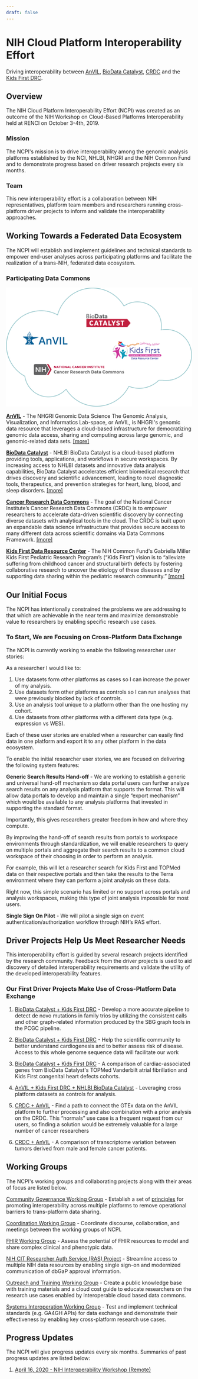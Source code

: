 ```yaml
---
draft: false
---
```



# NIH Cloud Platform Interoperability Effort
 Driving interoperability between [AnVIL](https://anvilproject.org), [BioData Catalyst](https://biodatacatalyst.nhlbi.nih.gov), [CRDC](https://datacommons.cancer.gov/) and the  [Kids First DRC](https://kidsfirstdrc.org).


## Overview

The NIH Cloud Platform Interoperability Effort (NCPI) was created as an outcome of the NIH Workshop on Cloud-Based Platforms Interoperability held at RENCI on October 3-4th, 2019.
 
### Mission
 The NCPI's mission is to drive interoperability among the genomic analysis platforms established by the NCI, NHLBI, NHGRI and the NIH Common Fund and to demonstrate progress based on driver research projects every six months.
 
 
### Team 
This new interoperability effort is a collaboration between NIH representatives, platform team members and researchers running cross-platform driver projects to inform and validate the interoperability approaches.
 
## Working Towards a Federated Data Ecosystem

 <hero small>The NCPI will establish and implement guidelines and technical standards to empower end-user analyses across participating platforms and facilitate the realization of a trans-NIH, federated data ecosystem.</hero>


### Participating Data Commons


 ![HERO](./_images/ncpi-cloud.png)


[**AnVIL**](/) - The NHGRI Genomic Data Science The Genomic Analysis, Visualization, and Informatics Lab-space, or AnVIL, is NHGRI's genomic data resource that leverages a cloud-based infrastructure for democratizing genomic data access, sharing and computing across large genomic, and genomic-related data sets. [[more]](/ncpi/platforms#analysis-visualization-and-informatics-lab-space-anvil)

[**BioData Catalyst**](https://biodatacatalyst.nhlbi.nih.gov/) - NHLBI BioData Catalyst is a cloud-based platform providing tools, applications, and workflows in secure workspaces. By increasing access to NHLBI datasets and innovative data analysis capabilities, BioData Catalyst accelerates efficient biomedical research that drives discovery and scientific advancement, leading to novel diagnostic tools, therapeutics, and prevention strategies for heart, lung, blood, and sleep disorders. [[more]](/ncpi/platforms#biodata-catalyst)

[**Cancer Research Data Commons**](https://datacommons.cancer.gov/) - The goal of the National Cancer Institute’s Cancer Research Data Commons (CRDC) is to empower researchers to accelerate data-driven scientific discovery by connecting diverse datasets with analytical tools in the cloud. The CRDC is built upon an expandable data science infrastructure that provides secure access to many different data across scientific domains via Data Commons Framework. [[more]](/ncpi/platforms#cancer-research-data-commons-crdc)


[**Kids First Data Resource Center**](https://kidsfirstdrc.org/)  -  The NIH Common Fund's Gabriella Miller Kids First Pediatric Research Program’s (“Kids First”) vision is to “alleviate suffering from childhood cancer and structural birth defects by fostering collaborative research to uncover the etiology of these diseases and by supporting data sharing within the pediatric research community.”  [[more]](/ncpi/platforms#kids-first-data-resource-center)


## Our Initial Focus


The NCPI has intentionally constrained the problems we are addressing to that which are achievable in the near term and maximize demonstrable value to researchers by enabling specific research use cases.


### To Start, We are Focusing on Cross-Platform Data Exchange

The NCPI is currently working to enable the following researcher user stories:


As a researcher I would like to:

1. Use datasets form other platforms as cases so I can increase the power of my analysis.
1. Use datasets form other platforms as controls so I can run analyses that were previously blocked by lack of controls.
1. Use an analysis tool unique to a platform other than the one hosting my cohort.
1. Use datasets from other platforms with a different data type (e.g. expression vs WES).

<hero small> Each of these user stories are enabled when a researcher can easily find data in one platform and export it to any other platform in the data ecosystem. </hero>

To enable the initial researcher user stories, we are focused on delivering the following system features:

**Generic Search Results Hand-off** -   We are working to establish a generic and universal hand-off mechanism so data portal users can further analyze search results on any analysis platform that supports the format.  This will allow data portals to develop and maintain a single “export mechanism” which would be available to any analysis platforms that invested in supporting the standard format. 

Importantly, this gives researchers greater freedom in how and where they compute.

By improving the hand-off of search results from portals to workspace environments through standardization, we will enable researchers to query on multiple portals and aggregate their search results to a common cloud workspace of their choosing in order to perform an analysis. 
 
 For example, this will let a researcher search for Kids First and TOPMed data on their respective portals and then take the results to the Terra environment where they can perform a joint analysis on these data.
  
  Right now, this simple scenario has limited or no support across portals and analysis workspaces, making this type of joint analysis impossible for most users.

**Single Sign On Pilot** - We will pilot a single sign on event authentication/authorization workflow through NIH’s RAS effort.


## Driver Projects Help Us Meet Researcher Needs

 <hero small> This interoperability effort is  guided by several research projects identified by the research community. Feedback from the driver projects is used to aid discovery of detailed interoperability requirements and validate the utility of the developed interoperability features. </hero>
 
### Our First Driver Projects Make Use of Cross-Platform Data Exchange
 
 1. [BioData Catalyst + Kids First DRC](/ncpi/research-use-cases#1---nhlbi-biodata-catalyst--kids-first-drc) - Develop a more accurate pipeline to detect de novo mutations in family trios by utilizing the consistent calls and other graph-related information produced by the SBG graph tools in the PCGC pipeline.
 
 1. [BioData Catalyst + Kids First DRC](/ncpi/research-use-cases#2---nhlbi-biodata-catalyst--kids-first-drc) -  Help the scientific community to better understand cardiogenesis and to better assess risk of disease. Access to this whole genome sequence data will facilitate our work
 
 1. [BioData Catalyst + Kids First DRC](/ncpi/research-use-cases#3---nhlbi-biodata-catalyst--kids-first-drc) - A comparison of cardiac-associated genes from BioData Catalyst's TOPMed Vanderbilt atrial fibrillation and Kids First congenital heart defects cohorts.

 1. [AnVIL + Kids First DRC + NHLBI BioData Catalyst](/ncpi/research-use-cases#4---nhgri-anvil--kids-first-drc--nhlbi-biodata-catalyst) - Leveraging cross platform datasets as controls for analysis.
 
 1. [CRDC +  AnVIL](/ncpi/research-use-cases#5----nci-crdc--nhgri-anvil) - Find a path to connect the GTEx data on the AnVIL platform to further processing and also combination with a prior analysis on the CRDC. This “normals” use case is a frequent request from our users, so finding a solution would be extremely valuable for a large number of cancer researchers
 
 1. [CRDC +  AnVIL](/ncpi/research-use-cases#6-nci-crdc--nhgri-anvil) - A comparison of transcriptome variation between tumors derived from male and female cancer patients.

## Working Groups

The NCPI's working groups and collaborating projects along with their areas of focus are listed below.


[Community Governance Working Group](/ncpi/working-groups#community-governance-working-group) - Establish a set of [principles](/ncpi/interoperating-principles) for promoting interoperability across multiple platforms to remove operational barriers to trans-platform data sharing.

[Coordination Working Group](/ncpi/working-groups#coordination-working-group) - Coordinate discourse, collaboration, and meetings between the working groups of NCPI.

[FHIR Working Group](/ncpi/working-groups#fhir-working-group) - Assess the potential of FHIR resources to model and share complex clinical and phenotypic data.

[NIH CIT  Researcher Auth Service (RAS) Project](ncpi/working-groups#nih-cit-researcher-auth-service-project) - Streamline access to multiple NIH data resources by enabling single sign-on and modernized communication of dbGaP approval information.

[Outreach and Training Working Group](/ncpi/working-groups#outreach-and-training-working-group) - Create a public knowledge base with training materials and a cloud cost guide to educate researchers on the research use cases enabled by interoperable cloud based data commons. 

[Systems Interoperation Working Group](ncpi/working-groups#nih-systems-interoperation-working-group) - Test and implement technical standards (e.g. GA4GH APIs)  for data exchange and demonstrate their effectiveness by enabling key cross-platform research use cases. 


## Progress Updates
The NCPI will give progress updates every six months. Summaries of past progress updates are listed below:

1. [April 16, 2020 -  NIH Interoperability Workshop (Remote)](/ncpi/progress-updates/ncpi-progress-update-2020-04-16)
